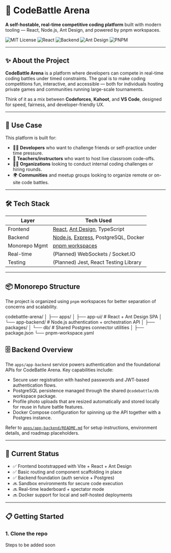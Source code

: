 # 🚀 CodeBattle Arena

**A self-hostable, real-time competitive coding platform** built with modern tooling — React, Node.js, Ant Design, and powered by pnpm workspaces.

![MIT License](https://img.shields.io/badge/license-MIT-blue.svg)
![React](https://img.shields.io/badge/frontend-React-blue)
![Backend](https://img.shields.io/badge/backend-Node.js-green)
![Ant Design](https://img.shields.io/badge/ui-Ant%20Design-%23726dd6)
![PNPM](https://img.shields.io/badge/package%20manager-pnpm-%23f69220)

---

## ✨ About the Project

**CodeBattle Arena** is a platform where developers can compete in real-time coding battles under timed constraints. The goal is to make coding competitions fun, interactive, and accessible — both for individuals hosting private games and communities running large-scale tournaments.

Think of it as a mix between **Codeforces**, **Kahoot**, and **VS Code**, designed for speed, fairness, and developer-friendly UX.

---

## 🎯 Use Case

This platform is built for:

- 🧑‍💻 **Developers** who want to challenge friends or self-practice under time pressure.
- 🏫 **Teachers/instructors** who want to host live classroom code-offs.
- 👩‍💼 **Organizations** looking to conduct internal coding challenges or hiring rounds.
- 🌍 **Communities** and meetup groups looking to organize remote or on-site code battles.

---

## 🛠️ Tech Stack

| Layer         | Tech Used                                                                                                                  |
| ------------- | -------------------------------------------------------------------------------------------------------------------------- |
| Frontend      | [React](https://reactjs.org/), [Ant Design](https://ant.design/), TypeScript                                               |
| Backend       | [Node.js](https://nodejs.org/), [Express](https://expressjs.com/), PostgreSQL, Docker |
| Monorepo Mgmt | [pnpm workspaces](https://pnpm.io/workspaces)                                                                              |
| Real-time     | (Planned) WebSockets / Socket.IO                                                                                           |
| Testing       | (Planned) Jest, React Testing Library                                                                                      |

---

## 📦 Monorepo Structure

The project is organized using `pnpm` workspaces for better separation of concerns and scalability.

codebattle-arena/
│
├── apps/
│   ├── app-ui/        # React + Ant Design SPA
│   └── app-backend/   # Node.js authentication + orchestration API
│
├── packages/
│   └── db/            # Shared Postgres connector utilities
│
├── package.json
└── pnpm-workspace.yaml

## 🗄️ Backend Overview

The `apps/app-backend` service powers authentication and the foundational APIs for CodeBattle Arena. Key capabilities include:

- Secure user registration with hashed passwords and JWT-based authentication flows.
- PostgreSQL persistence managed through the shared `@codebattle/db` workspace package.
- Profile photo uploads that are resized automatically and stored locally for reuse in future battle features.
- Docker Compose configuration for spinning up the API together with a Postgres instance.

Refer to [`apps/app-backend/README.md`](apps/app-backend/README.md) for setup instructions, environment details, and roadmap placeholders.

---

## 🚧 Current Status

- ✅ Frontend bootstrapped with Vite + React + Ant Design
- ✅ Basic routing and component scaffolding in place
- ✅ Backend foundation (auth service + Postgres)
- 🔜 Sandbox environments for secure code execution
- 🔜 Real-time leaderboard + spectator mode
- 🔜 Docker support for local and self-hosted deployments

---

## 📋 Getting Started

### 1. Clone the repo

Steps to be added soon
